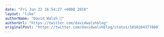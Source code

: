 ```yaml
---
date: "Fri Jun 22 16:54:27 +0000 2018"
layout: "like"
authorName: "David Walsh 🦊"
authorUrl: "https://twitter.com/davidwalshblog"
originalPost: "https://twitter.com/davidwalshblog/status/1010204377808764929"
---
```

